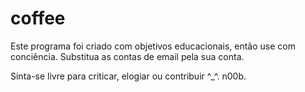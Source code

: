 # coffee
Este programa foi criado com objetivos educacionais, então use com conciência.
Substitua as contas de email pela sua conta.

Sinta-se livre para criticar, elogiar ou contribuir ^_^.
n00b.
